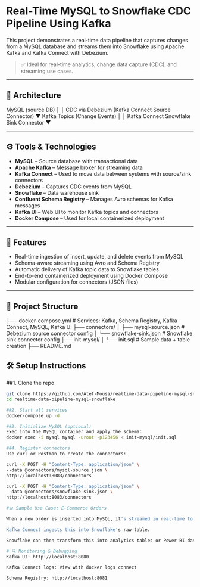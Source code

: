 
# Real-Time MySQL to Snowflake CDC Pipeline Using Kafka

This project demonstrates a real-time data pipeline that captures changes from a MySQL database and streams them into Snowflake using Apache Kafka and Kafka Connect with Debezium.

> ✅ Ideal for real-time analytics, change data capture (CDC), and streaming use cases.

---

## 🧱 Architecture

MySQL (source DB)
│
│ CDC via Debezium (Kafka Connect Source Connector)
▼
Kafka Topics (Change Events)
│
│ Kafka Connect Snowflake Sink Connector
▼


---

## ⚙️ Tools & Technologies

- **MySQL** – Source database with transactional data
- **Apache Kafka** – Message broker for streaming data
- **Kafka Connect** – Used to move data between systems with source/sink connectors
- **Debezium** – Captures CDC events from MySQL
- **Snowflake** – Data warehouse sink
- **Confluent Schema Registry** – Manages Avro schemas for Kafka messages
- **Kafka UI** – Web UI to monitor Kafka topics and connectors
- **Docker Compose** – Used for local containerized deployment

---

## 🚀 Features

- Real-time ingestion of insert, update, and delete events from MySQL
- Schema-aware streaming using Avro and Schema Registry
- Automatic delivery of Kafka topic data to Snowflake tables
- End-to-end containerized deployment using Docker Compose
- Modular configuration for connectors (JSON files)

---

## 📁 Project Structure

├── docker-compose.yml # Services: Kafka, Schema Registry, Kafka Connect, MySQL, Kafka UI
├── connectors/
│ ├── mysql-source.json # Debezium source connector config
│ └── snowflake-sink.json # Snowflake sink connector config
├── init-mysql/
│ └── init.sql # Sample data + table creation
├── README.md


## 🛠️ Setup Instructions

##1. Clone the repo

```bash
git clone https://github.com/Atef-Mousa/realtime-data-pipeline-mysql-snowflake.git
cd realtime-data-pipeline-mysql-snowflake

##2. Start all services
docker-compose up -d

##3. Initialize MySQL (optional)
Exec into the MySQL container and apply the schema:
docker exec -i mysql mysql -uroot -p123456 < init-mysql/init.sql

##4. Register connectors
Use curl or Postman to create the connectors:

curl -X POST -H "Content-Type: application/json" \
--data @connectors/mysql-source.json \
http://localhost:8083/connectors

curl -X POST -H "Content-Type: application/json" \
--data @connectors/snowflake-sink.json \
http://localhost:8083/connectors

#📊 Sample Use Case: E-Commerce Orders

When a new order is inserted into MySQL, it's streamed in real-time to Kafka.

Kafka Connect ingests this into Snowflake's raw table.

Snowflake can then transform this into analytics tables or Power BI dashboards.

# 🔍 Monitoring & Debugging
Kafka UI: http://localhost:8080

Kafka Connect logs: View with docker logs connect

Schema Registry: http://localhost:8081



